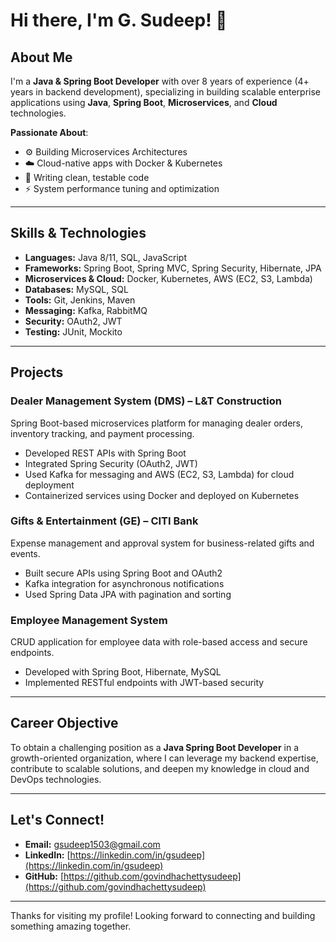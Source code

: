 # Hi there, I'm G. Sudeep! 👋

## About Me
I'm a **Java & Spring Boot Developer** with over 8 years of experience (4+ years in backend development), specializing in building scalable enterprise applications using **Java**, **Spring Boot**, **Microservices**, and **Cloud** technologies.

**Passionate About**:
- ⚙️ Building Microservices Architectures  
- ☁️ Cloud-native apps with Docker & Kubernetes  
- 🧪 Writing clean, testable code  
- ⚡ System performance tuning and optimization  

---

## Skills & Technologies
- **Languages:** Java 8/11, SQL, JavaScript  
- **Frameworks:** Spring Boot, Spring MVC, Spring Security, Hibernate, JPA  
- **Microservices & Cloud:** Docker, Kubernetes, AWS (EC2, S3, Lambda)  
- **Databases:** MySQL, SQL  
- **Tools:** Git, Jenkins, Maven  
- **Messaging:** Kafka, RabbitMQ  
- **Security:** OAuth2, JWT  
- **Testing:** JUnit, Mockito  

---

## Projects

### **Dealer Management System (DMS) – L&T Construction**
Spring Boot-based microservices platform for managing dealer orders, inventory tracking, and payment processing.

- Developed REST APIs with Spring Boot  
- Integrated Spring Security (OAuth2, JWT)  
- Used Kafka for messaging and AWS (EC2, S3, Lambda) for cloud deployment  
- Containerized services using Docker and deployed on Kubernetes  

### **Gifts & Entertainment (GE) – CITI Bank**
Expense management and approval system for business-related gifts and events.

- Built secure APIs using Spring Boot and OAuth2  
- Kafka integration for asynchronous notifications  
- Used Spring Data JPA with pagination and sorting  

### **Employee Management System**
CRUD application for employee data with role-based access and secure endpoints.

- Developed with Spring Boot, Hibernate, MySQL  
- Implemented RESTful endpoints with JWT-based security  

---

## Career Objective
To obtain a challenging position as a **Java Spring Boot Developer** in a growth-oriented organization, where I can leverage my backend expertise, contribute to scalable solutions, and deepen my knowledge in cloud and DevOps technologies.

---

## Let's Connect!
- **Email:** gsudeep1503@gmail.com  
- **LinkedIn:** [https://linkedin.com/in/gsudeep](https://linkedin.com/in/gsudeep)  
- **GitHub:** [https://github.com/govindhachettysudeep](https://github.com/govindhachettysudeep)

---

Thanks for visiting my profile! Looking forward to connecting and building something amazing together.
